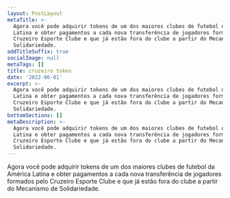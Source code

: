 ```yaml
---
layout: PostLayout
metaTitle: >-
  Agora você pode adquirir tokens de um dos maiores clubes de futebol da América
  Latina e obter pagamentos a cada nova transferência de jogadores formados pelo
  Cruzeiro Esporte Clube e que já estão fora do clube a partir do Mecanismo de
  Solidariedade.
addTitleSuffix: true
socialImage: null
metaTags: []
title: cruzeiro token
date: '2022-06-01'
excerpt: >-
  Agora você pode adquirir tokens de um dos maiores clubes de futebol da América
  Latina e obter pagamentos a cada nova transferência de jogadores formados pelo
  Cruzeiro Esporte Clube e que já estão fora do clube a partir do Mecanismo de
  Solidariedade.
bottomSections: []
metaDescription: >-
  Agora você pode adquirir tokens de um dos maiores clubes de futebol da América
  Latina e obter pagamentos a cada nova transferência de jogadores formados pelo
  Cruzeiro Esporte Clube e que já estão fora do clube a partir do Mecanismo de
  Solidariedade.
---
```

Agora você pode adquirir tokens de um dos maiores clubes de futebol da América Latina e obter pagamentos a cada nova transferência de jogadores formados pelo Cruzeiro Esporte Clube e que já estão fora do clube a partir do Mecanismo de Solidariedade.
